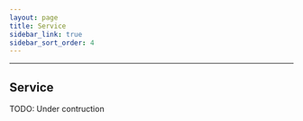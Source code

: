```yaml
---
layout: page
title: Service
sidebar_link: true
sidebar_sort_order: 4
---
```



___

## Service

TODO: Under contruction
